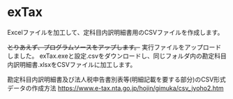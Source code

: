 # exTax

Excelファイルを加工して、定科目内訳明細書用のCSVファイルを作成します。

~~とりあえず、プログラムソースをアップします。~~
実行ファイルをアップロードしました。
exTax.exeと設定.csvをダウンロードし、同じフォルダ内の勘定科目内訳明細書.xlsxをCSVファイルに加工します。

勘定科目内訳明細書及び法人税申告書別表等(明細記載を要する部分)のCSV形式データの作成方法
https://www.e-tax.nta.go.jp/hojin/gimuka/csv_jyoho2.htm
